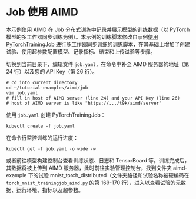 # Job 使用 AIMD

本示例使用 AIMD 在 Job 分布式训练中记录并展示模型的训练数据（以 PyTorch 模型的多工作器同步训练为例）。本示例的训练脚本修改自示例[使用 PyTorchTrainingJob 进行多工作器同步训练](../../job/pytorchtrainingjob/ddp)的训练脚本，在其基础上增加了创建试验、使用超参数配置模型、记录指标、结束和上传试验等步骤。

切换到当前目录下，编辑文件 `job.yaml`，在命令中补全 AIMD 服务器的地址（第 24 行）以及您的 API Key（第 26 行）。

```shell
# cd into current directory
cd ~/tutorial-examples/aimd/job
vim job.yaml
# fill in host of AIMD server (line 24) and your API Key (line 26)
# host of AIMD server is like "https://.../t9k/aimd/server"
```

使用 `job.yaml` 创建 PyTorchTrainingJob：

```shell
kubectl create -f job.yaml
```

在命令行监控训练的运行进度：

```shell
kubectl get -f job.yaml -o wide -w
```

或者前往模型构建控制台查看训练状态、日志和 TensorBoard 等。训练完成后，其数据将被上传到 AIMD 服务器，此时前往实验管理控制台，找到文件夹 aimd-example 下的试验 mnist_torch_distributed（文件夹路径和试验名称被硬编码在 `torch_mnist_trainingjob_aimd.py` 的第 169-170 行），进入以查看试验的元数据、运行环境、指标以及超参数。

